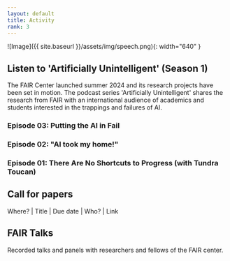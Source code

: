 ```yaml
---
layout: default
title: Activity
rank: 3
---
```


![Image]({{ site.baseurl }}/assets/img/speech.png){: width="640" }

## Listen to 'Artificially Unintelligent' (Season 1)
The FAIR Center launched summer 2024 and its research projects have been set in motion. The podcast series 'Artificially Unintelligent' shares the research from FAIR with an international audience of academics and students interested in the trappings and failures of AI.

### Episode 03: Putting the AI in Fail

### Episode 02: "AI took my home!"

### Episode 01: There Are No Shortcuts to Progress (with Tundra Toucan)

## Call for papers
Where? | Title | Due date | Who? | Link

## FAIR Talks
Recorded talks and panels with researchers and fellows of the FAIR center.
